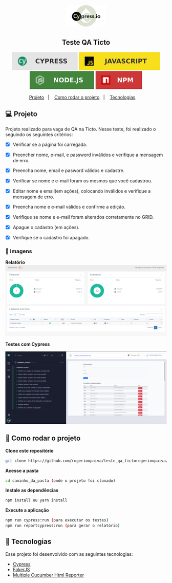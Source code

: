 
<h1 align="center">
  <img src="github/cypress_cucumber.png" width=25% alt="banner" />
  </h1>

<h2 align="center">
  Teste QA Ticto
</h2>

<p align="center">
<img alt="badge react" src="github/badge-cypress.svg">
<img alt="badge typescript" src="github/badge-javascript.svg">
<img alt="badge vite" src="github/badge-node.svg">
<img alt="badge figma" src="github/badge-npm.svg">
</p>


<p align="center">
  <a href="#-projeto">Projeto</a>&nbsp;&nbsp;&nbsp;|&nbsp;&nbsp;&nbsp;
  <a href="#-como-rodar-o-projeto">Como rodar o projeto</a>&nbsp;&nbsp;&nbsp;|&nbsp;&nbsp;&nbsp;
  <a href="#-tecnologias">Tecnologias</a>&nbsp;&nbsp;&nbsp;&nbsp;&nbsp;&nbsp;
</p>

## 💻 Projeto

Projeto realizado para vaga de QA na Ticto. Nesse teste, foi realizado o seguindo os seguintes critérios:

- [x] Verificar se a página foi carregada.
- [x] Preencher nome, e-mail, e password inválidos e verifique a mensagem de erro.
- [x] Preencha nome, email e pasword válidos e cadastre.
- [x] Verificar se nome e e-mail foram os mesmos que você cadastrou.
- [x] Editar nome e email(em ações), colocando inválidos e verifique a mensagem de erro.
- [x] Preencha nome e e-mail válidos e confirme a edição.
- [x] Verifique se nome e e-mail foram alterados corretamente no GRID.
- [x] Apague o cadastro (em ações).
- [x] Verifique se o cadastro foi apagado.



### 📸 Imagens

**Relatório**
<img src="github/relatorio_cucumber_cypress.png" alt="Imagem do relatório Cucumber com Cypress" />

**Testes com Cypress**

<img src="github/teste_cypress.png" alt="Imagem dos testes com Cypress" />

## 🧭 Como rodar o projeto

**Clone este repositório**

```bash
git clone https://github.com/rogerioopaiva/teste_qa_tictorogerioopaiva/teste_qa_ticto.git
```

**Acesse a pasta**

```bash
cd caminho_da_pasta (onde o projeto foi clonado)
```

**Instale as dependências**

```bash
npm install ou yarn install
```

**Execute a aplicação**

```bash
npm run cypress:run (para executar os testes)
npm run reportcypress:run (para gerar o relatório)
```

## 🚀 Tecnologias

Esse projeto foi desenvolvido com as seguintes tecnologias:

- [Cypress](https://www.cypress.io/)
- [FakerJS](https://fakerjs.dev/guide/)
- [Multiple Cucumber Html Reporter](https://www.npmjs.com/package/multiple-cucumber-html-reporter/)

